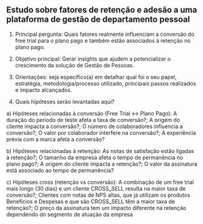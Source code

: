 ## Estudo sobre fatores de retenção e adesão a uma plataforma de gestão de departamento pessoal
1) Principal pergunta: Quais fatores realmente influenciam a conversão do free trial para o plano pago e também estão associados à retenção no plano pago.

2) Objetivo principal: Gerar insights que ajudem a potencializar o crescimento da solução de Gestão de Pessoas.

3) Orientações: seja específico(a) em detalhar qual foi o seu papel, estratégia, metodologia/processo utilizado, principais passos realizados e impacto alcançados.

4) Quais hipóteses serão levantadas aqui?

a) Hipóteses relacionadas à conversão (Free Trial <-> Plano Pago): A duração do período de teste afeta a taxa de conversão?; A origem do cliente impacta a conversão?; O número de colaboradores influencia a conversão?; O valor por colaborador interfere na conversão?; A experiência prévia com a marca afeta a conversão?

b) Hipóteses relacionadas à retenção: As notas de satisfação estão ligadas à retenção?; O tamanho da empresa afeta o tempo de permanência no plano pago?; A origem do cliente impacta a retenção?; O valor da assinatura está associado ao tempo de permanência?

c) Hipóteses cross (retenção vs conversão): A combinação de um free trial mais longo (30 dias) e um cliente CROSS_SELL resulta na maior taxa de conversão?; Clientes com notas de NPS altas, que já utilizam os produtos Benefícios e Despesas e que são CROSS_SELL têm a maior taxa de retenção?; O preço da assinatura tem um impacto diferente na retenção dependendo do segmento de atuação da empresa

